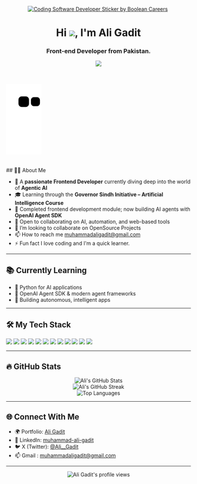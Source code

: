 
<p align="center">
<a href ="https://github.com/aligadit1"><img src="https://media2.giphy.com/media/cUAGuLiEcTBwRfkAQq/giphy.gif?cid=ecf05e474bjrlcjt6yc7w0t20djokbtl9i4e9iqkie9anv8i&amp;rid=giphy.gif&amp;ct=s" alt="Coding Software Developer Sticker by Boolean Careers" style="width: 350px; height: 250px; left: 0px; top: 0px;"></a>&nbsp
</p>


 <h1 align="center">Hi <img src="https://raw.githubusercontent.com/MartinHeinz/MartinHeinz/master/wave.gif" height="30px">, I'm Ali Gadit</h1>
 <h3 align="center">Front-end Developer from Pakistan.</h3>
 <p align="center">
<a href="https://github.com/aligadit1"><img src="https://readme-typing-svg.herokuapp.com/?lines=Front-end%20Developer;Web-Developer%20;Self-taught-Programmer;Always%20learning%20new%20things&font=Fira%20Code&center=true&width=440&height=45&color=0844a3&vCenter=true&size=22"></a>
</p>
 
 <br/>
 
   ![Snake animation](https://github.com/rafaballerini/rafaballerini/blob/output/github-contribution-grid-snake.svg)


<br/>
## 🧑‍💻 About Me

- 🚀 A **passionate Frontend Developer** currently diving deep into the world of **Agentic AI**  
- 🎓 Learning through the **Governor Sindh Initiative – Artificial Intelligence Course**
- 🧠 Completed frontend development module; now building AI agents with **OpenAI Agent SDK**
- 🤝 Open to collaborating on AI, automation, and web-based tools
- 👯 I’m looking to collaborate on OpenSource Projects
- 📫 How to reach me muhammadaligadit@gmail.com
- ⚡ Fun fact I love coding and I'm a quick learner.

---

## 📚 Currently Learning

- 🔹 Python for AI applications  
- 🔹 OpenAI Agent SDK & modern agent frameworks  
- 🔹 Building autonomous, intelligent apps  

---

## 🛠️ My Tech Stack

<p align="left">
  <img src="https://img.shields.io/badge/Next.js-000?logo=next.js&logoColor=white" />
  <img src="https://img.shields.io/badge/TypeScript-3178C6?logo=typescript&logoColor=white" />
  <img src="https://img.shields.io/badge/JavaScript-F7DF1E?logo=javascript&logoColor=black" />
  <img src="https://img.shields.io/badge/Tailwind_CSS-38B2AC?logo=tailwind-css&logoColor=white" />
  <img src="https://img.shields.io/badge/CSS-1572B6?logo=css3&logoColor=white" />
  <img src="https://img.shields.io/badge/HTML-E34F26?logo=html5&logoColor=white" />
  <img src="https://img.shields.io/badge/Sanity-EF4444?logo=sanity&logoColor=white" />
  <img src="https://img.shields.io/badge/Python-3776AB?logo=python&logoColor=white" />
  <img src="https://img.shields.io/badge/Git-F05032?logo=git&logoColor=white" />
  <img src="https://img.shields.io/badge/GitHub-181717?logo=github&logoColor=white" />
  <img src="https://img.shields.io/badge/Vercel-000000?logo=vercel&logoColor=white" />
  <img src="https://img.shields.io/badge/Netlify-00C7B7?logo=netlify&logoColor=white" />
</p>

---

## 🔥 GitHub Stats

<p align="center">
  <img src="https://github-readme-stats.vercel.app/api?username=aligadit1&show_icons=true&theme=radical" alt="Ali's GitHub Stats" />
  <br />
  <img src="https://streak-stats.demolab.com/?user=aligadit1&theme=radical" alt="Ali's GitHub Streak" />
  <br />
  <img src="https://github-readme-stats.vercel.app/api/top-langs/?username=aligadit1&layout=compact&theme=radical" alt="Top Languages" />
</p>

---

## 🌐 Connect With Me

- 🌍 Portfolio: [Ali Gadit](https://my-portfolio-two-nu-51.vercel.app)
- 💼 LinkedIn: [muhammad-ali-gadit](https://www.linkedin.com/in/muhammad-ali-gadit-07932b2b9/)
- 🐦 X (Twitter): [@Ali__Gadit](https://x.com/Ali__Gadit)
- 📫 Gmail : muhammadaligadit@gmail.com
---

<p align="center">
  <img src="https://komarev.com/ghpvc/?username=aligadit1&label=Profile%20views&color=0e75b6&style=flat" alt="Ali Gadit's profile views" />
</p>
